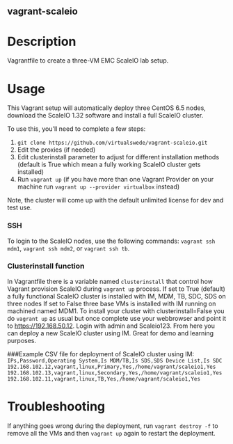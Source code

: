 vagrant-scaleio
---------------

# Description

Vagrantfile to create a three-VM EMC ScaleIO lab setup.

# Usage

This Vagrant setup will automatically deploy three CentOS 6.5 nodes, download the ScaleIO 1.32 software and install a full ScaleIO cluster.

To use this, you'll need to complete a few steps:

1. `git clone https://github.com/virtualswede/vagrant-scaleio.git`
2. Edit the proxies (if needed)
3. Edit clusterinstall parameter to adjust for different installation methods (default is True which mean a fully working ScaleIO cluster gets installed)
4. Run `vagrant up` (if you have more than one Vagrant Provider on your machine run `vagrant up --provider virtualbox` instead)

Note, the cluster will come up with the default unlimited license for dev and test use.

### SSH
To login to the ScaleIO nodes, use the following commands: ```vagrant ssh mdm1```, ```vagrant ssh mdm2```, or ```vagrant ssh tb```.

### Clusterinstall function

In Vagrantfile there is a variable named `clusterinstall` that control how Vagrant provision ScaleIO during `vagrant up` process. If set to True (default) a fully functional ScaleIO cluster is installed with IM, MDM, TB, SDC, SDS on three nodes  If set to False three base VMs is installed with IM running on machined named MDM1. To install your cluster with clusterinstall=False you do `vagrant up` as usual but once complete use your webbrowser and point it to https://192.168.50.12. Login with admin and Scaleio123. From here you can deploy a new ScaleIO cluster using IM. Great for demo and learning purposes.


###Example CSV file for deployment of ScaleIO cluster using IM:
`
IPs,Password,Operating System,Is MDM/TB,Is SDS,SDS Device List,Is SDC
192.168.102.12,vagrant,linux,Primary,Yes,/home/vagrant/scaleio1,Yes
192.168.102.13,vagrant,linux,Secondary,Yes,/home/vagrant/scaleio1,Yes
192.168.102.11,vagrant,linux,TB,Yes,/home/vagrant/scaleio1,Yes
`

# Troubleshooting

If anything goes wrong during the deployment, run `vagrant destroy -f` to remove all the VMs and then `vagrant up` again to restart the deployment.
